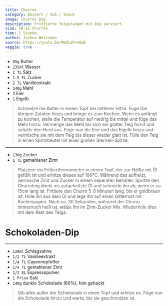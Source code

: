 ```yaml
---
title: Churros
category: Dessert / Süß / Snack
image: churros.png
description: Frittierte Teigstangen mit Dip serviert.
size: 10-12 Churros
time: 1 Stunde
author: Joshua Weissman
source: https://youtu.be/9W2LaPvvQaE
veggie: true
---
```


* `85g` Butter
* `235ml` Wasser
* `1 TL` Salz
* `1.5 EL` Zucker
* `2 TL` Vanilleextrakt
* `140g` Mehl
* `3` Eier
* `1` Eigelb

> Schmelze die Butter in einem Topf bei mittlerer Hitze. Füge Die übrigen Zutaten hinzu und bringe es zum Kochen. Wenn es anfängt zu kochen, stelle die Temperatur auf niedrig bis mittel und füge das Mehl hinzu. Vermenge das Mehl bis sich ein glatter Teig formt und schalte den Herd aus. Füge nun die Eier und das Eigelb hinzu und vermische sie mit dem Teig bis dieser wieder glatt ist. Fülle den Teig in einen Spritzbeutel mit einer großen Sternen-Spitze.

---

* `130g` Zucker
* `1 TL` gemahlener Zimt

> Platziere ein Frittierthermometer in einem Topf, der zur Hälfte mit Öl gefüllt ist und erhitze dieses auf 190°C. Während das aufheizt, vermische Zimt und Zucker in einem seperaten Behälter. Spritze den Churroteig direkt ins aufgeheitzte Öl und schneide ihn ab, wenn er ca. 15cm  lang ist. Frittiere den Churro 5-8 Minuten lang, bis er goldbraun ist. Hole ihn aus dem Öl und lege ihn auf einen Gitterrost mit Küchenpapier. Nach ca. 30 Sekunden, während der Churro immernoch heiß ist, wälze ihn im Zimt-Zucker Mix. Wiederhole dies mit dem Rest des Teigs.

# Schokoladen-Dip

---

* `120ml` Schlagsahne
* `1/2 TL` Vanilleextrakt
* `1/4 TL` Cayennepfeffer
* `1/4 TL` gemahlener Zimt
* `1/2 EL` Espressopulver
* `1 Prise` Salz
* `140g` dunkle Schokolade (60%), fein gehackt

> Gib alles außer der Schokolade in einen Topf und erhitze es. Füge nun die Schokolade hinzu und warte, bis sie geschmolzen ist.
